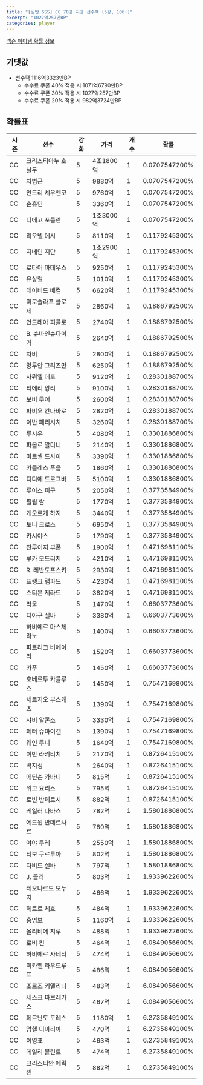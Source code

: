 ```yaml
---
title: "[일반 SSS] CC 70명 지명 선수팩 (5강, 106+)"
excerpt: "1027억257만BP"
categories: player
---
```

[넥슨 아이템 확률 정보](http://iteminfo.nexon.com/probability/fo4?sn=7398)

## 기댓값
- 선수팩 1116억3323만BP
  - 수수료 쿠폰 40% 적용 시 1071억6790만BP
  - 수수료 쿠폰 30% 적용 시 1027억257만BP
  - 수수료 쿠폰 20% 적용 시 982억3724만BP


## 확률표

|시즌|선수|강화|가격|개수|확률|
|---|---|---|---|---|---|
|CC|크리스티아누 호날두|5|4조1800억|1|0.0707547200%|
|CC|차범근|5|9880억|1|0.0707547200%|
|CC|안드리 셰우첸코|5|9760억|1|0.0707547200%|
|CC|손흥민|5|3360억|1|0.0707547200%|
|CC|디에고 포를란|5|1조3000억|1|0.0707547200%|
|CC|리오넬 메시|5|8110억|1|0.1179245300%|
|CC|지네딘 지단|5|1조2900억|1|0.1179245300%|
|CC|로타어 마테우스|5|9250억|1|0.1179245300%|
|CC|유상철|5|1010억|1|0.1179245300%|
|CC|데이비드 베컴|5|6620억|1|0.1179245300%|
|CC|미로슬라프 클로제|5|2860억|1|0.1886792500%|
|CC|안드레아 피를로|5|2740억|1|0.1886792500%|
|CC|B. 슈바인슈타이거|5|2640억|1|0.1886792500%|
|CC|차비|5|2800억|1|0.1886792500%|
|CC|앙투안 그리즈만|5|6250억|1|0.1886792500%|
|CC|사뮈엘 에토|5|9120억|1|0.2830188700%|
|CC|티에리 앙리|5|9100억|1|0.2830188700%|
|CC|보비 무어|5|2600억|1|0.2830188700%|
|CC|파비오 칸나바로|5|2820억|1|0.2830188700%|
|CC|이반 페리시치|5|3260억|1|0.2830188700%|
|CC|루시우|5|4080억|1|0.3301886800%|
|CC|파올로 말디니|5|2140억|1|0.3301886800%|
|CC|마르셀 드사이|5|3390억|1|0.3301886800%|
|CC|카를레스 푸욜|5|1860억|1|0.3301886800%|
|CC|디디에 드로그바|5|5100억|1|0.3301886800%|
|CC|루이스 피구|5|2050억|1|0.3773584900%|
|CC|필립 람|5|1770억|1|0.3773584900%|
|CC|게오르게 하지|5|3440억|1|0.3773584900%|
|CC|토니 크로스|5|6950억|1|0.3773584900%|
|CC|카시야스|5|1790억|1|0.3773584900%|
|CC|잔루이지 부폰|5|1900억|1|0.4716981100%|
|CC|루카 모드리치|5|4210억|1|0.4716981100%|
|CC|R. 레반도프스키|5|2930억|1|0.4716981100%|
|CC|프랭크 램파드|5|4230억|1|0.4716981100%|
|CC|스티븐 제라드|5|3820억|1|0.4716981100%|
|CC|라울|5|1470억|1|0.6603773600%|
|CC|티아구 실바|5|3380억|1|0.6603773600%|
|CC|하비에르 마스체라노|5|1400억|1|0.6603773600%|
|CC|파트리크 비에이라|5|1520억|1|0.6603773600%|
|CC|카푸|5|1450억|1|0.6603773600%|
|CC|호베르투 카를루스|5|1450억|1|0.7547169800%|
|CC|세르지오 부스케츠|5|1390억|1|0.7547169800%|
|CC|샤비 알론소|5|3330억|1|0.7547169800%|
|CC|페터 슈마이켈|5|1390억|1|0.7547169800%|
|CC|웨인 루니|5|1640억|1|0.7547169800%|
|CC|이반 라키티치|5|2170억|1|0.8726415100%|
|CC|박지성|5|2640억|1|0.8726415100%|
|CC|에딘손 카바니|5|815억|1|0.8726415100%|
|CC|위고 요리스|5|795억|1|0.8726415100%|
|CC|로빈 반페르시|5|882억|1|0.8726415100%|
|CC|케일러 나바스|5|782억|1|1.5801886800%|
|CC|에드윈 반데르사르|5|780억|1|1.5801886800%|
|CC|야야 투레|5|2550억|1|1.5801886800%|
|CC|티보 쿠르투아|5|802억|1|1.5801886800%|
|CC|다비드 실바|5|797억|1|1.5801886800%|
|CC|J. 콜러|5|803억|1|1.9339622600%|
|CC|레오나르도 보누치|5|466억|1|1.9339622600%|
|CC|페트르 체흐|5|484억|1|1.9339622600%|
|CC|홍명보|5|1160억|1|1.9339622600%|
|CC|올리비에 지루|5|488억|1|1.9339622600%|
|CC|로비 킨|5|464억|1|6.0849056600%|
|CC|하비에르 사네티|5|474억|1|6.0849056600%|
|CC|미카엘 라우드루프|5|486억|1|6.0849056600%|
|CC|조르조 키엘리니|5|483억|1|6.0849056600%|
|CC|세스크 파브레가스|5|467억|1|6.0849056600%|
|CC|페르난도 토레스|5|1180억|1|6.2735849100%|
|CC|앙헬 디마리아|5|470억|1|6.2735849100%|
|CC|이영표|5|463억|1|6.2735849100%|
|CC|데일리 블린트|5|474억|1|6.2735849100%|
|CC|크리스티안 에릭센|5|882억|1|6.2735849100%|
